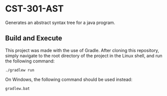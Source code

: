 # CST-301-AST
Generates an abstract syntax tree for a java program.

## Build and Execute
This project was made with the use of Gradle. After cloning this repository, simply navigate to the root directory of the project in the Linux shell, and run the following command:

	./gradlew run

On Windows, the following command should be used instead:
 
	gradlew.bat

